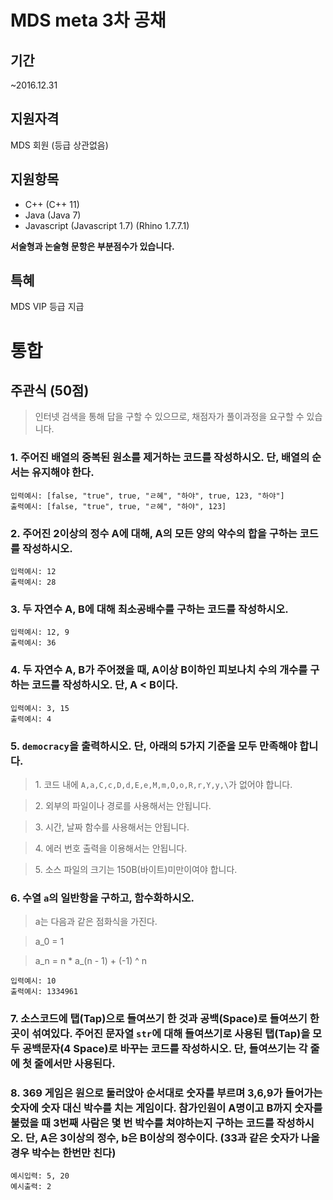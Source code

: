 # MDS meta 3차 공채

## 기간
~2016.12.31

## 지원자격
MDS 회원 (등급 상관없음)

## 지원항목
* C++ (C++ 11)
* Java (Java 7)
* Javascript (Javascript 1.7) (Rhino 1.7.7.1)

**서술형과 논술형 문항은 부분점수가 있습니다.**

## 특혜
MDS VIP 등급 지급



# 통합
## 주관식 (50점)
> 인터넷 검색을 통해 답을 구할 수 있으므로, 채점자가 풀이과정을 요구할 수 있습니다.

### 1. 주어진 배열의 중복된 원소를 제거하는 코드를 작성하시오. 단, 배열의 순서는 유지해야 한다.
```
입력예시: [false, "true", true, "ㄹ혜", "하야", true, 123, "하야"]
출력예시: [false, "true", true, "ㄹ혜", "하야", 123]
```

### 2. 주어진 2이상의 정수 A에 대해, A의 모든 양의 약수의 합을 구하는 코드를 작성하시오.
```
입력예시: 12
출력예시: 28
```

### 3. 두 자연수 A, B에 대해 최소공배수를 구하는 코드를 작성하시오.
```
입력예시: 12, 9
출력예시: 36
```

### 4. 두 자연수 A, B가 주어졌을 때, A이상 B이하인 피보나치 수의 개수를 구하는 코드를 작성하시오. 단, A < B이다.
```
입력예시: 3, 15
출력예시: 4
```

### 5. `democracy`을 출력하시오. 단, 아래의 5가지 기준을 모두 만족해야 합니다.
> 1. 코드 내에 `A,a,C,c,D,d,E,e,M,m,O,o,R,r,Y,y,\`가 없어야 합니다.

> 2. 외부의 파일이나 경로를 사용해서는 안됩니다.

> 3. 시간, 날짜 함수를 사용해서는 안됩니다.

> 4. 에러 번호 출력을 이용해서는 안됩니다.

> 5. 소스 파일의 크기는 150B(바이트)미만이여야 합니다.

### 6. 수열 `a`의 일반항을 구하고, 함수화하시오.
> a는 다음과 같은 점화식을 가진다.

> a_0 = 1

> a_n = n * a_(n - 1) + (-1) ^ n

```
입력예시: 10
출력예시: 1334961
```

### 7. 소스코드에 탭(Tap)으로 들여쓰기 한 것과 공백(Space)로 들여쓰기 한 곳이 섞여있다. 주어진 문자열 `str`에 대해 들여쓰기로 사용된 탭(Tap)을 모두 공백문자(4 Space)로 바꾸는 코드를 작성하시오. 단, 들여쓰기는 각 줄에 첫 줄에서만 사용된다.

### 8. 369 게임은 원으로 둘러앉아 순서대로 숫자를 부르며 3,6,9가 들어가는 숫자에 숫자 대신 박수를 치는 게임이다. 참가인원이 A명이고 B까지 숫자를 불렀을 때 3번째 사람은 몇 번 박수를 쳐야하는지 구하는 코드를 작성하시오. 단, A은 3이상의 정수, b은 B이상의 정수이다. (33과 같은 숫자가 나올 경우 박수는 한번만 친다)
```
예시입력: 5, 20
예시출력: 2
```